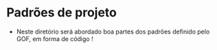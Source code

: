 # Padrões de projeto

* Neste diretório será abordado boa partes dos padrões definido pelo GOF, em forma de código !
